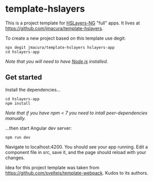 # template-hslayers

This is a project template for [HSLayers-NG](https://ng.hslayers.org/) "full" apps. It lives at https://github.com/jmacura/template-hslayers.

To create a new project based on this template use degit:

```
npx degit jmacura/template-hslayers hslayers-app
cd hslayers-app
```

*Note that you will need to have [Node.js](nodejs.org) installed.*

## Get started

Install the dependencies...

```
cd hslayers-app
npm install
```

*Note that if you have npm < 7 you need to intall peer-dependencies manually.*

...then start Angular dev server:

```
npm run dev
```

Navigate to localhost:4200. You should see your app running. Edit a component file in src, save it, and the page should reload with your changes.

Idea for this project template was taken from https://github.com/sveltejs/template-webpack. Kudos to its authors.
